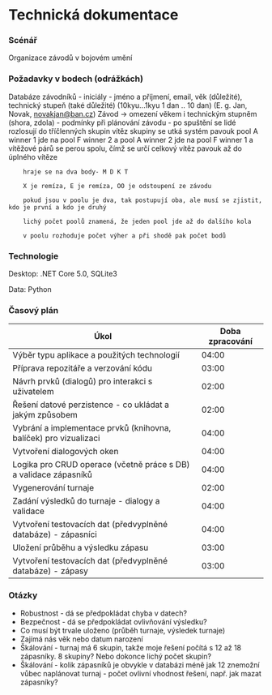 # Technická dokumentace
### Scénář
Organizace závodů v bojovém umění
### Požadavky v bodech (odrážkách)
Databáze závodníků - iniciály - jméno a příjmení, email, věk (důležité), technický stupeň (také důležité) (10kyu...1kyu 1 dan .. 10 dan) (E. g. Jan, Novak, novakjan@ban.cz)
Závod -> omezení věkem i technickým stupněm (shora, zdola) - podmínky při plánování závodu
      - po spuštění se lidé rozlosují do tříčlenných skupin
	    vítěz skupiny se utká systém pavouk pool A winner 1 jde na pool F winner 2 a pool A winner 2 jde na pool F winner 1 a vítěžové párů se perou spolu, čímž se určí celkový vítěz
		pavouk až do úplného vítěze
		
		hraje se na dva body- M D K T
		
		X je remíza, E je remíza, OO je odstoupení ze závodu
		
		pokud jsou v poolu je dva, tak postupují oba, ale musí se zjistit, kdo je první a kdo je druhý
		
		lichý počet poolů znamená, že jeden pool jde až do dalšího kola
		
		v poolu rozhoduje počet výher a při shodě pak počet bodů
### Technologie
Desktop: .NET Core 5.0, SQLite3

Data: Python
### Časový plán
|Úkol|Doba zpracování|
|----|---------------|
|Výběr typu aplikace a použitých technologií|04:00|
|Příprava repozitáře a verzování kódu|03:00|
|Návrh prvků (dialogů) pro interakci s uživatelem|02:00|
|Řešení datové perzistence - co ukládat a jakým způsobem|02:00|
|Vybrání a implementace prvků (knihovna, balíček) pro vizualizaci|04:00|
|Vytvoření dialogových oken|04:00|
|Logika pro CRUD operace (včetně práce s DB) a validace zápasníků|04:00|
|Vygenerování turnaje|02:00|
|Zadání výsledků do turnaje - dialogy a validace|04:00|
|Vytvoření testovacích dat (předvyplněné databáze) - zápasníci|04:00|
|Uložení průběhu a výsledku zápasu|03:00|
|Vytvoření testovacích dat (předvyplněné databáze) - zápasy|03:00|
### Otázky
- Robustnost - dá se předpokládat chyba v datech?
- Bezpečnost - dá se předpokládat ovlivňování výsledku?
- Co musí být trvale uloženo (průběh turnaje, výsledek turnaje)
- Zajímá nás věk nebo datum narození
- Škálování - turnaj má 6 skupin, takže moje řešení počítá s 12 až 18 zápasníky. 8 skupiny? Nebo dokonce lichý počet skupin?
- Škálování - kolik zápasníků je obvykle v databázi méně jak 12 znemožní vůbec naplánovat turnaj - počet ovlivní vhodnost řešení, např. jak mazat zápasníky?

